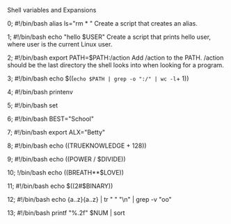 Shell variables and Expansions

0; #!/bin/bash
alias ls="rm * "        Create a script that creates an alias.

1; #!/bin/bash
echo "hello $USER"      Create a script that prints hello user, where user is the current Linux user.

2; #!/bin/bash
export PATH=$PATH:/action     Add /action to the PATH. /action should be the last directory the shell looks into when looking for a program.

3; #!/bin/bash
echo $((`echo $PATH | grep -o ":/" | wc -l`+ 1))    

4; #!/bin/bash
printenv

5; #!/bin/bash
set

6; #!/bin/bash
BEST="School"

7; #!/bin/bash
export ALX="Betty"

8; #!/bin/bash
echo $(($TRUEKNOWLEDGE + 128))

9; #!/bin/bash
echo $(($POWER / $DIVIDE))

10; !/bin/bash
echo $(($BREATH**$LOVE))

11; #!/bin/bash
echo $((2#$BINARY))

12; #!/bin/bash
echo {a..z}{a..z} | tr " " "\n" | grep -v "oo"

13; #!/bin/bash
printf "%.2f" $NUM | sort
